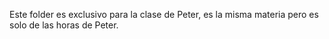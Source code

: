 Este folder es exclusivo para la clase de Peter, es la misma materia
pero es solo de las horas de Peter.
